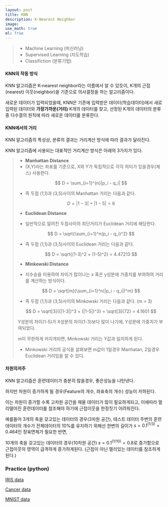 ```yaml
---
layout: post
title: KNN
description: K-Nearest Neighbor
image:
use_math: true
ml: True
---
```




> - Machine Learning (머신러닝)
> - Supervised Learning (지도학습)
> - Classifiction (분류기법)

#### KNN의 작동 방식

KNN 알고리즘은 K-nearest neighbor라는 이름에서 알 수 있듯이, K개의 근접(nearest) 이웃(neighbor)을 기준으로 의사결정을 하는 알고리즘이다.

새로운 데이터가 입력되었을때, KNN은 기존에 입력받은 데이터(학습데이터)에서 새로입력된 데이터와 **가장가까운(거리)** K개의 데이터를 찾고, 선정된 K개의 데이터의 분류 중 다수결의 원칙에 따라 새로운 데이터를 분류한다.



#### KNN에서의 **거리**

KNN 알고리즘의 특성상, 분류의 결과는 거리계산 방식에 따라 결과가 달라진다.

KNN 알고리즘에 사용되는 대표적인 거리계산 방식은 아래의 3가지가 있다.

> - **Manhattan Distance**
> - (X,Y)라는 좌표를 기준으로, X와 Y가 독립적으로 각각 의미가 있을경우(체스) 사용한다.
>
> $$
> D = \sum_{i=1}^{n}|p_i - q_i|
> $$
>
> 
>
> - 즉 두점 (1,1)과 (3,5)사이의 Manhattan 거리는 다음과 같다.
>
>
> $$
> D = |1-3| + |1-5| = 6
> $$
>
> 
>
> - **Euclidean Distance**
>
> - 일반적으로 알려진 두점사이의 최단거리가 Euclidean 거리에 해당한다.
>
>
> $$
> D = \sqrt{\sum_{i=1}^n(p_i - q_i)^2}
> $$
>
> - 즉 두점 (1,1)과 (3,5)사이의 Euclidean 거리는 다음과 같다.
>
>
> $$
> D = \sqrt{(1-3)^2 + (1-5)^2} = 4.47213
> $$
>
> 
>
> - **Minkowski Distance**
>
> - 지수승을 이용하여 차이가 많이나는 x 혹은 y성분에 가중치를 부여하여 거리를 계산하는 방식이다.
>
>
> $$
> D = \sqrt[m]{\sum_{i=1}^n(|p_i - q_i|)^m}
> $$
>
> 
>
> - 즉 두점 (1,1)과 (3,5)사이의 Minkowski 거리는 다음과 같다. (m = 3)
>
>
> $$
> D = \sqrt[3]{(|1-3|)^3 + (|1-5|)^3} = \sqrt[3]{72} = 4.1601
> $$
>
>
>   Y성분의 차이(1-5)가 X성분의 차이(1-3)보다 많이 나기에, Y성분에 가중치가 부여되었다.
>
>   m이 무한하게 커지게되면, Minkowski 거리는 Y값과 일치하게 된다.
>
> 
>
> - Minkowski 거리의 공식을 살펴보면 m값이 1일경우 Manhatan, 2일경우 Euclidean 거리임을 알 수 있다.



#### **차원의저주**

KNN 알고리즘은 훈련데이터가 충분히 많을경우, 좋은성능을 나탄낸다.

하지만 차원이 증가하게 될 경우(Feature의 개수, 좌표축의 개수) 성능이 저하된다.

이는 차원이 증가할 수록 고차원 공간을 채울 데이터가 많이 필요하게되고, 이에따라 멀리떨어진 훈련데이터를 참조해야 하기에 근접이웃을 한정짓기 어려워진다.

예를들어 3개의 축을 갖고있는 데이터의 경우(3차원 공간), 테스트 데이터 주변의 훈련데이터의 개수가 전체데이터의 10%를 유지하기 위해선 한변의 길이가 $s = 0.1^{(1/3)}  = 0.464$인 정육면체가 필요한 반면,

10개의 축을 갖고있는 데이터의 경우(10차원 공간) $s = 0.1^{(1/10)} = 0.8$로 증가함으로 근접이웃의 영역이 급격하게 증가하게된다. (근접이 아닌 멀리있는 데이터를 참조하게된다.)



### Practice (python)

[IRIS data](https://github.com/Hyunjun-Bruce-Lee/ML_study/blob/master/KNN/knn(iris).py)

[Cancer data](https://github.com/Hyunjun-Bruce-Lee/ML_study/blob/master/KNN/knn(cancer).py)

[MNIST data](https://github.com/Hyunjun-Bruce-Lee/ML_study/blob/master/KNN/knn(mnist).py)

